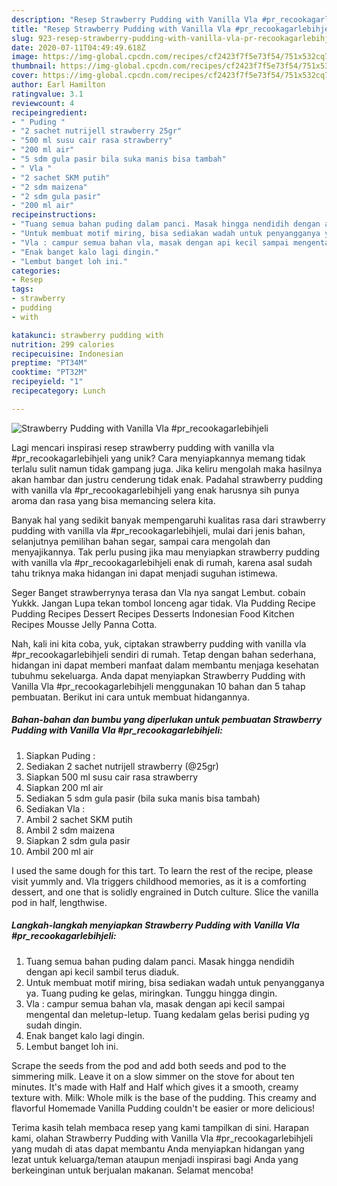 ```yaml
---
description: "Resep Strawberry Pudding with Vanilla Vla #pr_recookagarlebihjeli, Sempurna"
title: "Resep Strawberry Pudding with Vanilla Vla #pr_recookagarlebihjeli, Sempurna"
slug: 923-resep-strawberry-pudding-with-vanilla-vla-pr-recookagarlebihjeli-sempurna
date: 2020-07-11T04:49:49.618Z
image: https://img-global.cpcdn.com/recipes/cf2423f7f5e73f54/751x532cq70/strawberry-pudding-with-vanilla-vla-pr_recookagarlebihjeli-foto-resep-utama.jpg
thumbnail: https://img-global.cpcdn.com/recipes/cf2423f7f5e73f54/751x532cq70/strawberry-pudding-with-vanilla-vla-pr_recookagarlebihjeli-foto-resep-utama.jpg
cover: https://img-global.cpcdn.com/recipes/cf2423f7f5e73f54/751x532cq70/strawberry-pudding-with-vanilla-vla-pr_recookagarlebihjeli-foto-resep-utama.jpg
author: Earl Hamilton
ratingvalue: 3.1
reviewcount: 4
recipeingredient:
- " Puding "
- "2 sachet nutrijell strawberry 25gr"
- "500 ml susu cair rasa strawberry"
- "200 ml air"
- "5 sdm gula pasir bila suka manis bisa tambah"
- " Vla "
- "2 sachet SKM putih"
- "2 sdm maizena"
- "2 sdm gula pasir"
- "200 ml air"
recipeinstructions:
- "Tuang semua bahan puding dalam panci. Masak hingga nendidih dengan api kecil sambil terus diaduk."
- "Untuk membuat motif miring, bisa sediakan wadah untuk penyangganya ya. Tuang puding ke gelas, miringkan. Tunggu hingga dingin."
- "Vla : campur semua bahan vla, masak dengan api kecil sampai mengental dan meletup-letup. Tuang kedalam gelas berisi puding yg sudah dingin."
- "Enak banget kalo lagi dingin."
- "Lembut banget loh ini."
categories:
- Resep
tags:
- strawberry
- pudding
- with

katakunci: strawberry pudding with 
nutrition: 299 calories
recipecuisine: Indonesian
preptime: "PT34M"
cooktime: "PT32M"
recipeyield: "1"
recipecategory: Lunch

---
```



![Strawberry Pudding with Vanilla Vla #pr_recookagarlebihjeli](https://img-global.cpcdn.com/recipes/cf2423f7f5e73f54/751x532cq70/strawberry-pudding-with-vanilla-vla-pr_recookagarlebihjeli-foto-resep-utama.jpg)

Lagi mencari inspirasi resep strawberry pudding with vanilla vla #pr_recookagarlebihjeli yang unik? Cara menyiapkannya memang tidak terlalu sulit namun tidak gampang juga. Jika keliru mengolah maka hasilnya akan hambar dan justru cenderung tidak enak. Padahal strawberry pudding with vanilla vla #pr_recookagarlebihjeli yang enak harusnya sih punya aroma dan rasa yang bisa memancing selera kita.

Banyak hal yang sedikit banyak mempengaruhi kualitas rasa dari strawberry pudding with vanilla vla #pr_recookagarlebihjeli, mulai dari jenis bahan, selanjutnya pemilihan bahan segar, sampai cara mengolah dan menyajikannya. Tak perlu pusing jika mau menyiapkan strawberry pudding with vanilla vla #pr_recookagarlebihjeli enak di rumah, karena asal sudah tahu triknya maka hidangan ini dapat menjadi suguhan istimewa.

Seger Banget strawberrynya terasa dan Vla nya sangat Lembut. cobain Yukkk. Jangan Lupa tekan tombol lonceng agar tidak. Vla Pudding Recipe Pudding Recipes Dessert Recipes Desserts Indonesian Food Kitchen Recipes Mousse Jelly Panna Cotta.


Nah, kali ini kita coba, yuk, ciptakan strawberry pudding with vanilla vla #pr_recookagarlebihjeli sendiri di rumah. Tetap dengan bahan sederhana, hidangan ini dapat memberi manfaat dalam membantu menjaga kesehatan tubuhmu sekeluarga. Anda dapat menyiapkan Strawberry Pudding with Vanilla Vla #pr_recookagarlebihjeli menggunakan 10 bahan dan 5 tahap pembuatan. Berikut ini cara untuk membuat hidangannya.

<!--inarticleads1-->

##### Bahan-bahan dan bumbu yang diperlukan untuk pembuatan Strawberry Pudding with Vanilla Vla #pr_recookagarlebihjeli:

1. Siapkan  Puding :
1. Sediakan 2 sachet nutrijell strawberry (@25gr)
1. Siapkan 500 ml susu cair rasa strawberry
1. Siapkan 200 ml air
1. Sediakan 5 sdm gula pasir (bila suka manis bisa tambah)
1. Sediakan  Vla :
1. Ambil 2 sachet SKM putih
1. Ambil 2 sdm maizena
1. Siapkan 2 sdm gula pasir
1. Ambil 200 ml air


I used the same dough for this tart. To learn the rest of the recipe, please visit yummly and. Vla triggers childhood memories, as it is a comforting dessert, and one that is solidly engrained in Dutch culture. Slice the vanilla pod in half, lengthwise. 

<!--inarticleads2-->

##### Langkah-langkah menyiapkan Strawberry Pudding with Vanilla Vla #pr_recookagarlebihjeli:

1. Tuang semua bahan puding dalam panci. Masak hingga nendidih dengan api kecil sambil terus diaduk.
1. Untuk membuat motif miring, bisa sediakan wadah untuk penyangganya ya. Tuang puding ke gelas, miringkan. Tunggu hingga dingin.
1. Vla : campur semua bahan vla, masak dengan api kecil sampai mengental dan meletup-letup. Tuang kedalam gelas berisi puding yg sudah dingin.
1. Enak banget kalo lagi dingin.
1. Lembut banget loh ini.


Scrape the seeds from the pod and add both seeds and pod to the simmering milk. Leave it on a slow simmer on the stove for about ten minutes. It&#39;s made with Half and Half which gives it a smooth, creamy texture with. Milk: Whole milk is the base of the pudding. This creamy and flavorful Homemade Vanilla Pudding couldn&#39;t be easier or more delicious! 

Terima kasih telah membaca resep yang kami tampilkan di sini. Harapan kami, olahan Strawberry Pudding with Vanilla Vla #pr_recookagarlebihjeli yang mudah di atas dapat membantu Anda menyiapkan hidangan yang lezat untuk keluarga/teman ataupun menjadi inspirasi bagi Anda yang berkeinginan untuk berjualan makanan. Selamat mencoba!
